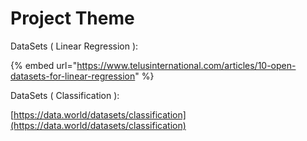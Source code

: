 # Project Theme

DataSets ( Linear Regression ):

{% embed url="https://www.telusinternational.com/articles/10-open-datasets-for-linear-regression" %}

DataSets ( Classification ):

[https://data.world/datasets/classification](https://data.world/datasets/classification)
